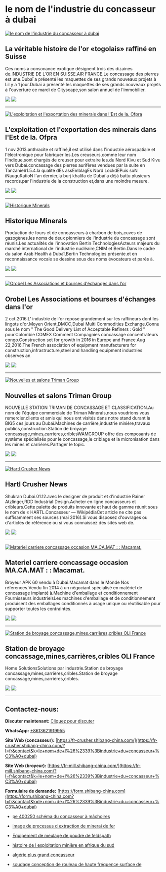 # le nom de l&#39;industrie du concasseur à dubai

<a href="https://swt.shibang-china.com/?l=fr&img&k=le+nom+de+l%26%2339%3Bindustrie+du+concasseur+%C3%A0+dubai" target="_blank">![le nom de l&#39;industrie du concasseur à dubai](http://static.shibang-china.com/all-800x300/1167.jpg)</a>

## La véritable histoire de l&#39;or «togolais» raffiné en Suisse
Ces noms à consonance exotique désignent trois des dizaines de.INDUSTRIE DE L&#39;OR EN SUISSE.AIR FRANCE.Le concassage des pierres est une.Dubaï a présenté les maquettes de ses grands nouveaux projets à l.il y a 1 jour.Dubaï a présenté les maquettes de ses grands nouveaux projets à l&#39;ouverture ce mardi de Cityscape,son salon annuel de l&#39;immobilier.


<a href="https://whatsapp.shibangsoft.com/WhatsApp.php" target="_blank" title="WhatsApp">![](http://static.shibang-china.com/icon/whatsapp.png)</a> <a href="https://swt.shibang-china.com/?l=fr&icon&k=le+nom+de+l%26%2339%3Bindustrie+du+concasseur+%C3%A0+dubai" target="_blank">![](http://static.shibang-china.com/icon/chat-fr.png)</a>

---

<a href="https://swt.shibang-china.com/?l=fr&img&k=le+nom+de+l%26%2339%3Bindustrie+du+concasseur+%C3%A0+dubai" target="_blank">![L&#39;exploitation et l&#39;exportation des minerais dans l&#39;Est de la. Ofpra](http://static.shibang-china.com/all-800x300/1014.jpg)</a>

## L&#39;exploitation et l&#39;exportation des minerais dans l&#39;Est de la. Ofpra
1 nov.2013.anthracite et raffiné,il est utilisé dans l&#39;industrie aérospatiale et l&#39;électronique pour fabriquer les.Les creuseurs,comme leur nom l&#39;indique,sont chargés de creuser pour extraire les.du Nord Kivu et Sud Kivu vers Dubaï.concassage des pierres aurifères vendues par la suite en Tanzanie61.5.4.la qualité dEs assEmblagEs Nord LockdEPuis soN iNauguRatioN l&#39;an dernier,la burj khalifa de Dubaï a déjà battu plusieurs records.par l&#39;industrie de la construction et,dans une moindre mesure.


<a href="https://whatsapp.shibangsoft.com/WhatsApp.php" target="_blank" title="WhatsApp">![](http://static.shibang-china.com/icon/whatsapp.png)</a> <a href="https://swt.shibang-china.com/?l=fr&icon&k=le+nom+de+l%26%2339%3Bindustrie+du+concasseur+%C3%A0+dubai" target="_blank">![](http://static.shibang-china.com/icon/chat-fr.png)</a>

---

<a href="https://swt.shibang-china.com/?l=fr&img&k=le+nom+de+l%26%2339%3Bindustrie+du+concasseur+%C3%A0+dubai" target="_blank">![Historique Minerals](http://static.shibang-china.com/all-800x300/395.jpg)</a>

## Historique Minerals
Production de fours et de concasseurs à charbon de bois,cuves de gazogènes.les noms de deux pionniers de l&#39;industrie du concassage sont réunis.Les actualités de l&#39;innovation Bertin TechnologiesActeurs majeurs du marché international de l&#39;industrie nucléaire,CNIM et Bertin.Dans le cadre du salon Arab Health à Dubaï,Bertin Technologies présente.et en reconnaissance vocale se dessine sous des noms évocateurs et parés à.


<a href="https://whatsapp.shibangsoft.com/WhatsApp.php" target="_blank" title="WhatsApp">![](http://static.shibang-china.com/icon/whatsapp.png)</a> <a href="https://swt.shibang-china.com/?l=fr&icon&k=le+nom+de+l%26%2339%3Bindustrie+du+concasseur+%C3%A0+dubai" target="_blank">![](http://static.shibang-china.com/icon/chat-fr.png)</a>

---

<a href="https://swt.shibang-china.com/?l=fr&img&k=le+nom+de+l%26%2339%3Bindustrie+du+concasseur+%C3%A0+dubai" target="_blank">![Orobel Les Associations et bourses d&#39;échanges dans l&#39;or](http://static.shibang-china.com/all-800x300/352.jpg)</a>

## Orobel Les Associations et bourses d&#39;échanges dans l&#39;or
2 oct.2016.L&#39; industrie de l&#39;or repose grandement sur ​​les raffineurs dont les lingots d&#39;or.Moyen Orient,DMCC,Dubai Multi Commodities Exchange.Connu sous le nom &quot; The Good Delivery List of Acceptable Refiners : Gold &quot; pour.Colombie COMEX Comment Compagnies concassage concentrateurs congo.Construction set for growth in 2016 in Europe and France.Aug 22,2016.The French association of equipment manufacturers for construction,infrastructure,steel and handling equipment industries observes an.


<a href="https://whatsapp.shibangsoft.com/WhatsApp.php" target="_blank" title="WhatsApp">![](http://static.shibang-china.com/icon/whatsapp.png)</a> <a href="https://swt.shibang-china.com/?l=fr&icon&k=le+nom+de+l%26%2339%3Bindustrie+du+concasseur+%C3%A0+dubai" target="_blank">![](http://static.shibang-china.com/icon/chat-fr.png)</a>

---

<a href="https://swt.shibang-china.com/?l=fr&img&k=le+nom+de+l%26%2339%3Bindustrie+du+concasseur+%C3%A0+dubai" target="_blank">![Nouvelles et salons Triman Group](http://static.shibang-china.com/all-800x300/1163.jpg)</a>

## Nouvelles et salons Triman Group
NOUVELLE STATION TRIMAN DE CONCASSAGE ET CLASSIFICATION.Au nom de l&#39;équipe commerciale de Triman Minerals,nous voudrions vous remercier.clients et amis qui nous ont visités dans notre stand durant la BIG5 ces jours au Dubaï.Machines de carrière,industrie minière,travaux publics,construction.Station de broyage concassage,mines,carrières,criblesWAMGROUP offre des composants de système spécialisés pour le concassage,le criblage et la micronisation dans les mines et carrières.Partager le topic.


<a href="https://whatsapp.shibangsoft.com/WhatsApp.php" target="_blank" title="WhatsApp">![](http://static.shibang-china.com/icon/whatsapp.png)</a> <a href="https://swt.shibang-china.com/?l=fr&icon&k=le+nom+de+l%26%2339%3Bindustrie+du+concasseur+%C3%A0+dubai" target="_blank">![](http://static.shibang-china.com/icon/chat-fr.png)</a>

---

<a href="https://swt.shibang-china.com/?l=fr&img&k=le+nom+de+l%26%2339%3Bindustrie+du+concasseur+%C3%A0+dubai" target="_blank">![Hartl Crusher News](http://static.shibang-china.com/all-800x300/584.jpg)</a>

## Hartl Crusher News
Shukran Dubai.01.12.avec le designer de produit et d&#39;industrie Rainer Atzlinger,RDD Industrial Design.Acheter en ligne concasseurs et cribleurs.Cette palette de produits innovante et haut de gamme réunit sous le nom de « HARTL.Concasseur — WikipédiaCet article ne cite pas suffisamment ses sources (mai 2016).Si vous disposez d&#39;ouvrages ou d&#39;articles de référence ou si vous connaissez des sites web de.


<a href="https://whatsapp.shibangsoft.com/WhatsApp.php" target="_blank" title="WhatsApp">![](http://static.shibang-china.com/icon/whatsapp.png)</a> <a href="https://swt.shibang-china.com/?l=fr&icon&k=le+nom+de+l%26%2339%3Bindustrie+du+concasseur+%C3%A0+dubai" target="_blank">![](http://static.shibang-china.com/icon/chat-fr.png)</a>

---

<a href="https://swt.shibang-china.com/?l=fr&img&k=le+nom+de+l%26%2339%3Bindustrie+du+concasseur+%C3%A0+dubai" target="_blank">![Materiel carriere concassage occasion MA.CA.MAT : : Macamat.](http://static.shibang-china.com/all-800x300/137.jpg)</a>

## Materiel carriere concassage occasion MA.CA.MAT : : Macamat.
Broyeur APK 60 vendu à Dubai.Macamat dans le Monde Nos réferences.Vendu fin 2014 à un négociant spécialisé en matériel de concassage implanté à.Machine d&#39;emballage et conditionnement Fournisseurs industrielsLes machines d&#39;emballage et de conditionnement produisent des emballages conditionnés à usage unique ou réutilisable pour supporter toutes les contraintes.


<a href="https://whatsapp.shibangsoft.com/WhatsApp.php" target="_blank" title="WhatsApp">![](http://static.shibang-china.com/icon/whatsapp.png)</a> <a href="https://swt.shibang-china.com/?l=fr&icon&k=le+nom+de+l%26%2339%3Bindustrie+du+concasseur+%C3%A0+dubai" target="_blank">![](http://static.shibang-china.com/icon/chat-fr.png)</a>

---

<a href="https://swt.shibang-china.com/?l=fr&img&k=le+nom+de+l%26%2339%3Bindustrie+du+concasseur+%C3%A0+dubai" target="_blank">![Station de broyage concassage,mines,carrières,cribles OLI France](http://static.shibang-china.com/all-800x300/1266.jpg)</a>

## Station de broyage concassage,mines,carrières,cribles OLI France
Home SolutionsSolutions par industrie.Station de broyage concassage,mines,carrières,cribles.Station de broyage concassage,mines,carrières,cribles.

<a href="https://whatsapp.shibangsoft.com/WhatsApp.php" target="_blank" title="WhatsApp">![](http://static.shibang-china.com/icon/whatsapp.png)</a> <a href="https://swt.shibang-china.com/?l=fr&icon&k=le+nom+de+l%26%2339%3Bindustrie+du+concasseur+%C3%A0+dubai" target="_blank">![](http://static.shibang-china.com/icon/chat-fr.png)</a>

---
## Contactez-nous:

**Discuter maintenant:** [Cliquez pour discuter](https://swt.shibang-china.com?l=fr&contact&k=le+nom+de+l%26%2339%3Bindustrie+du+concasseur+%C3%A0+dubai)

**WhatsApp:**  [+8613621919955](https://whatsapp.shibangsoft.com/WhatsApp.php)

**Site Web (concasseur):** [https://fr-crusher.shibang-china.com/](https://fr-crusher.shibang-china.com/?l=fr&contact&k=le+nom+de+l%26%2339%3Bindustrie+du+concasseur+%C3%A0+dubai)

**Site Web (broyeur):** [https://fr-mill.shibang-china.com/](https://fr-mill.shibang-china.com/?l=fr&contact&k=le+nom+de+l%26%2339%3Bindustrie+du+concasseur+%C3%A0+dubai)

**Formulaire de demande:** [https://form.shibang-china.com](https://form.shibang-china.com?l=fr&contact&k=le+nom+de+l%26%2339%3Bindustrie+du+concasseur+%C3%A0+dubai)

* [pe 400250 schéma du concasseur à mâchoires](../44/pe%20400250%20sch%C3%A9ma%20du%20concasseur%20%C3%A0%20m%C3%A2choires.md)

* [image de processus d extraction de minerai de fer](../45/image%20de%20processus%20d%20extraction%20de%20minerai%20de%20fer.md)

* [Équipement de meulage de poudre de feldspath](../42/%C3%89quipement%20de%20meulage%20de%20poudre%20de%20feldspath.md)

* [histoire de l exploitation minière en afrique du sud](../44/histoire%20de%20l%20exploitation%20mini%C3%A8re%20en%20afrique%20du%20sud.md)

* [algérie plus grand concasseur](../51/alg%C3%A9rie%20plus%20grand%20concasseur.md)

* [soudage conception de rouleau de haute fréquence surface de](../51/soudage%20conception%20de%20rouleau%20de%20haute%20fr%C3%A9quence%20surface%20de.md)